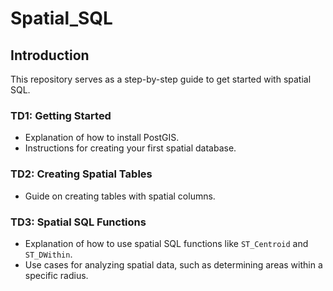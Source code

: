 # Spatial_SQL

## Introduction
This repository serves as a step-by-step guide to get started with spatial SQL.

### TD1: Getting Started
- Explanation of how to install PostGIS.
- Instructions for creating your first spatial database.

### TD2: Creating Spatial Tables
- Guide on creating tables with spatial columns.

### TD3: Spatial SQL Functions
- Explanation of how to use spatial SQL functions like `ST_Centroid` and `ST_DWithin`.
- Use cases for analyzing spatial data, such as determining areas within a specific radius.
